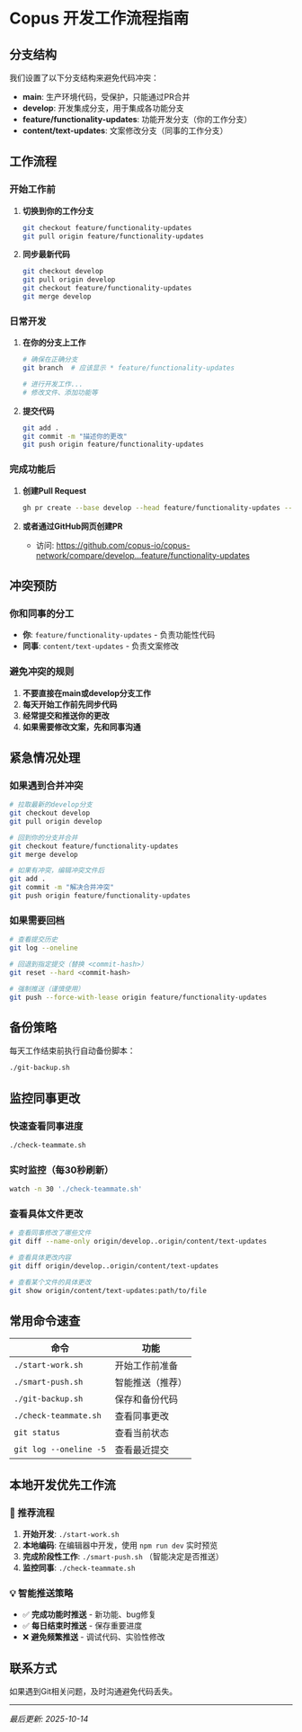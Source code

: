 # Copus 开发工作流程指南

## 分支结构

我们设置了以下分支结构来避免代码冲突：

- **main**: 生产环境代码，受保护，只能通过PR合并
- **develop**: 开发集成分支，用于集成各功能分支
- **feature/functionality-updates**: 功能开发分支（你的工作分支）
- **content/text-updates**: 文案修改分支（同事的工作分支）

## 工作流程

### 开始工作前

1. **切换到你的工作分支**
   ```bash
   git checkout feature/functionality-updates
   git pull origin feature/functionality-updates
   ```

2. **同步最新代码**
   ```bash
   git checkout develop
   git pull origin develop
   git checkout feature/functionality-updates
   git merge develop
   ```

### 日常开发

1. **在你的分支上工作**
   ```bash
   # 确保在正确分支
   git branch  # 应该显示 * feature/functionality-updates

   # 进行开发工作...
   # 修改文件、添加功能等
   ```

2. **提交代码**
   ```bash
   git add .
   git commit -m "描述你的更改"
   git push origin feature/functionality-updates
   ```

### 完成功能后

1. **创建Pull Request**
   ```bash
   gh pr create --base develop --head feature/functionality-updates --title "功能更新" --body "详细描述你的更改"
   ```

2. **或者通过GitHub网页创建PR**
   - 访问: https://github.com/copus-io/copus-network/compare/develop...feature/functionality-updates

## 冲突预防

### 你和同事的分工
- **你**: `feature/functionality-updates` - 负责功能性代码
- **同事**: `content/text-updates` - 负责文案修改

### 避免冲突的规则
1. **不要直接在main或develop分支工作**
2. **每天开始工作前先同步代码**
3. **经常提交和推送你的更改**
4. **如果需要修改文案，先和同事沟通**

## 紧急情况处理

### 如果遇到合并冲突
```bash
# 拉取最新的develop分支
git checkout develop
git pull origin develop

# 回到你的分支并合并
git checkout feature/functionality-updates
git merge develop

# 如果有冲突，编辑冲突文件后
git add .
git commit -m "解决合并冲突"
git push origin feature/functionality-updates
```

### 如果需要回档
```bash
# 查看提交历史
git log --oneline

# 回退到指定提交（替换 <commit-hash>）
git reset --hard <commit-hash>

# 强制推送（谨慎使用）
git push --force-with-lease origin feature/functionality-updates
```

## 备份策略

每天工作结束前执行自动备份脚本：
```bash
./git-backup.sh
```

## 监控同事更改

### 快速查看同事进度
```bash
./check-teammate.sh
```

### 实时监控（每30秒刷新）
```bash
watch -n 30 './check-teammate.sh'
```

### 查看具体文件更改
```bash
# 查看同事修改了哪些文件
git diff --name-only origin/develop..origin/content/text-updates

# 查看具体更改内容
git diff origin/develop..origin/content/text-updates

# 查看某个文件的具体更改
git show origin/content/text-updates:path/to/file
```

## 常用命令速查

| 命令 | 功能 |
|-----|------|
| `./start-work.sh` | 开始工作前准备 |
| `./smart-push.sh` | 智能推送（推荐） |
| `./git-backup.sh` | 保存和备份代码 |
| `./check-teammate.sh` | 查看同事更改 |
| `git status` | 查看当前状态 |
| `git log --oneline -5` | 查看最近提交 |

## 本地开发优先工作流

### 🎯 推荐流程
1. **开始开发**: `./start-work.sh`
2. **本地编码**: 在编辑器中开发，使用 `npm run dev` 实时预览
3. **完成阶段性工作**: `./smart-push.sh` （智能决定是否推送）
4. **监控同事**: `./check-teammate.sh`

### 💡 智能推送策略
- ✅ **完成功能时推送** - 新功能、bug修复
- ✅ **每日结束时推送** - 保存重要进度
- ❌ **避免频繁推送** - 调试代码、实验性修改

## 联系方式

如果遇到Git相关问题，及时沟通避免代码丢失。

---
*最后更新: 2025-10-14*